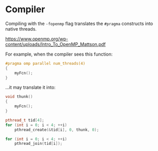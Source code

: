 # Compiler

Compiling with the `-fopenmp` flag translates the `#pragma` constructs into native threads.

https://www.openmp.org/wp-content/uploads/Intro_To_OpenMP_Mattson.pdf

For example, when the compiler sees this function:
```cpp
#pragma omp parallel num_threads(4)
{
    myFcn();
}
```

...it may translate it into:
```cpp
void thunk()
{
    myFcn();
}

pthread_t tid[4];
for (int i = 0; i < 4; ++i)
    pthread_create(&tid[i], 0, thunk, 0);

for (int i = 0; i < 4; ++i)
    pthread_join(tid[i]);
```
